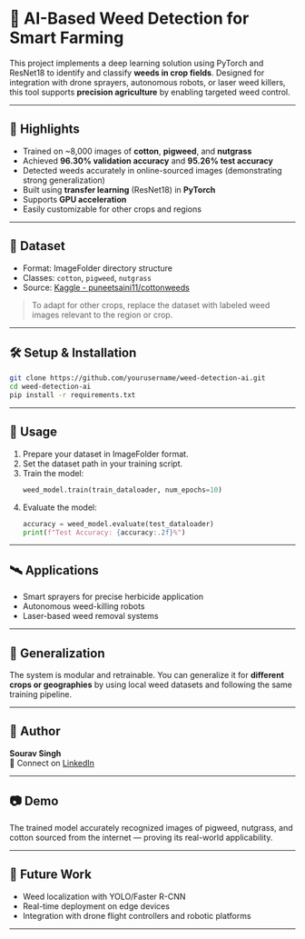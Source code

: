
# 🌿 AI-Based Weed Detection for Smart Farming

This project implements a deep learning solution using PyTorch and ResNet18 to identify and classify **weeds in crop fields**. Designed for integration with drone sprayers, autonomous robots, or laser weed killers, this tool supports **precision agriculture** by enabling targeted weed control.

---

## 📌 Highlights

- Trained on ~8,000 images of **cotton**, **pigweed**, and **nutgrass**
- Achieved **96.30% validation accuracy** and **95.26% test accuracy**
- Detected weeds accurately in online-sourced images (demonstrating strong generalization)
- Built using **transfer learning** (ResNet18) in **PyTorch**
- Supports **GPU acceleration**
- Easily customizable for other crops and regions

---

## 📁 Dataset

- Format: ImageFolder directory structure
- Classes: `cotton`, `pigweed`, `nutgrass`
- Source: [Kaggle - puneetsaini11/cottonweeds](https://www.kaggle.com/datasets/puneetsaini11/cottonweeds)

> To adapt for other crops, replace the dataset with labeled weed images relevant to the region or crop.

---

## 🛠 Setup & Installation

```bash
git clone https://github.com/yourusername/weed-detection-ai.git
cd weed-detection-ai
pip install -r requirements.txt
```

---

## 🚀 Usage

1. Prepare your dataset in ImageFolder format.
2. Set the dataset path in your training script.
3. Train the model:
   ```python
   weed_model.train(train_dataloader, num_epochs=10)
   ```
4. Evaluate the model:
   ```python
   accuracy = weed_model.evaluate(test_dataloader)
   print(f"Test Accuracy: {accuracy:.2f}%")
   ```

---

## 🛰 Applications

- Smart sprayers for precise herbicide application
- Autonomous weed-killing robots
- Laser-based weed removal systems

---

## 🔁 Generalization

The system is modular and retrainable. You can generalize it for **different crops or geographies** by using local weed datasets and following the same training pipeline.

---

## 👤 Author

**Sourav Singh**  
💼 Connect on [LinkedIn](https://www.linkedin.com/in/your-link)  

---

## 📷 Demo

The trained model accurately recognized images of pigweed, nutgrass, and cotton sourced from the internet — proving its real-world applicability.

---

## 🧠 Future Work

- Weed localization with YOLO/Faster R-CNN
- Real-time deployment on edge devices
- Integration with drone flight controllers and robotic platforms

---

